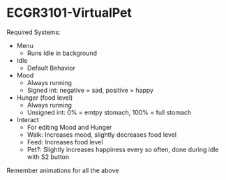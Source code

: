 # ECGR3101-VirtualPet

Required Systems:
- Menu
  - Runs Idle in background
- Idle
  - Default Behavior
- Mood
  - Always running
  - Signed int: negative = sad, positive = happy
- Hunger (food level)
  - Always running
  - Unsigned int: 0% = emtpy stomach, 100% = full stomach
- Interact
  - For editing Mood and Hunger
  - Walk: Increases mood, slightly decreases food level
  - Feed: Increases food level
  - Pet?: Slightly increases happiness every so often, done during idle with S2 button

Remember animations for all the above
